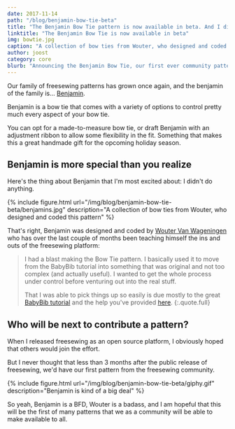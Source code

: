 ```yaml
---
date: 2017-11-14
path: "/blog/benjamin-bow-tie-beta"
title: "The Benjamin Bow Tie pattern is now available in beta. And I didn't even have to do anything."
linktitle: "The Benjamin Bow Tie is now available in beta"
img: bowtie.jpg
caption: "A collection of bow ties from Wouter, who designed and coded this pattern"
author: joost
category: core
blurb: "Announcing the Benjamin Bow Tie, our first ever community pattern."
---
```

Our family of freesewing patterns has grown once again, and the benjamin of the family is... [Benjamin](/patterns/benjamin).

Benjamin is a bow tie that comes with a variety of options to control pretty much every aspect of your bow tie.

You can opt for a made-to-measure bow tie, or draft Benjamin with an adjustment ribbon to allow
some flexibility in the fit. Something that makes this a great handmade gift for the opcoming holiday season.

## Benjamin is more special than you realize

Here's the thing about Benjamin that I'm most excited about: I didn't do anything.

{% include figure.html 
    url="/img/blog/benjamin-bow-tie-beta/benjamins.jpg" 
    description="A collection of bow ties from Wouter, who designed and coded this pattern" 
%}

That's right, Benjamin was designed and coded by 
[Wouter Van Wageningen](/users/xdpug) who has over the last couple of months
been teaching himself the ins and outs of the freesewing platform:

> I had a blast making the Bow Tie pattern. 
> I basically used it to move from the BabyBib tutorial into something that was 
> original and not too complex (and actually useful). 
> I wanted to get the whole process under control before venturing out into the real stuff. 
> 
> That I was able to pick things up so easily is due mostly to the great 
> [BabyBib tutorial](/docs/designer/tutorial/part-1) 
> and the help you've provided [here](https://gitter.im/freesewing/freesewing).
{:.quote.full}

## Who will be next to contribute a pattern?

When I released freesewing as an open source platform, I obviously hoped that others would
join the effort. 

But I never thought that less than 3 months after the public release of freesewing, 
we'd have our first pattern from the freesewing community.

{% include figure.html url="/img/blog/benjamin-bow-tie-beta/giphy.gif" description="Benjamin is kind of a big deal" %}

So yeah, Benjamin is a BFD, Wouter is a badass, and I am hopeful that this will be the first
of many patterns that we as a community will be able to make available to all.
